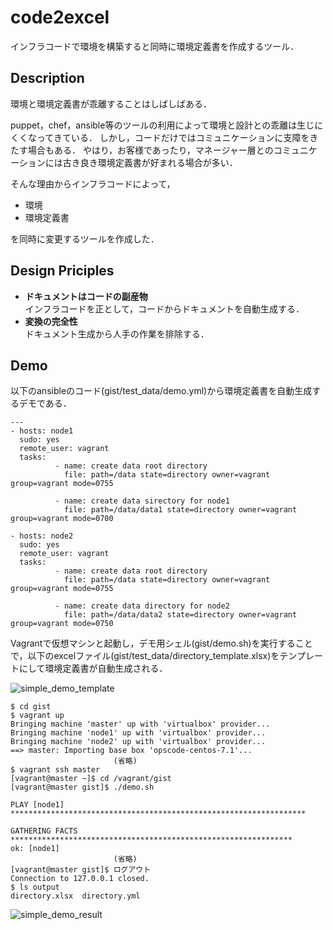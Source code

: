 code2excel
========

インフラコードで環境を構築すると同時に環境定義書を作成するツール．

Description
-----------
環境と環境定義書が乖離することはしばしばある．

puppet，chef，ansible等のツールの利用によって環境と設計との乖離は生じにくくなってきている．
しかし，コードだけではコミュニケーションに支障をきたす場合もある．
やはり，お客様であったり，マネージャー層とのコミュニケーションには古き良き環境定義書が好まれる場合が多い．

そんな理由からインフラコードによって，
* 環境
* 環境定義書

を同時に変更するツールを作成した．

Design Priciples
----------------
* **ドキュメントはコードの副産物**  
    インフラコードを正として，コードからドキュメントを自動生成する．
* **変換の完全性**  
    ドキュメント生成から人手の作業を排除する．

Demo
----
以下のansibleのコード(gist/test_data/demo.yml)から環境定義書を自動生成するデモである．

    ---
    - hosts: node1
      sudo: yes
      remote_user: vagrant
      tasks:
              - name: create data root directory
                file: path=/data state=directory owner=vagrant group=vagrant mode=0755
    
              - name: create data sirectory for node1
                file: path=/data/data1 state=directory owner=vagrant group=vagrant mode=0700
    
    - hosts: node2
      sudo: yes
      remote_user: vagrant
      tasks:
              - name: create data root directory
                file: path=/data state=directory owner=vagrant group=vagrant mode=0755
    
              - name: create data directory for node2
                file: path=/data/data2 state=directory owner=vagrant group=vagrant mode=0750

Vagrantで仮想マシンと起動し，デモ用シェル(gist/demo.sh)を実行することで，以下のexcelファイル(gist/test_data/directory_template.xlsx)をテンプレートにして環境定義書が自動生成される．

![simple_demo_template](https://github.com/ynaka81/dockerEE/wiki/images/simple_demo_template.png)

    $ cd gist
    $ vagrant up
    Bringing machine 'master' up with 'virtualbox' provider...
    Bringing machine 'node1' up with 'virtualbox' provider...
    Bringing machine 'node2' up with 'virtualbox' provider...
    ==> master: Importing base box 'opscode-centos-7.1'...
                           (省略)
    $ vagrant ssh master
    [vagrant@master ~]$ cd /vagrant/gist
    [vagrant@master gist]$ ./demo.sh

    PLAY [node1] ****************************************************************** 
    
    GATHERING FACTS *************************************************************** 
    ok: [node1]
                           (省略)
    [vagrant@master gist]$ ログアウト
    Connection to 127.0.0.1 closed.
    $ ls output
    directory.xlsx  directory.yml

![simple_demo_result](https://github.com/ynaka81/dockerEE/wiki/images/simple_demo_result.png)
